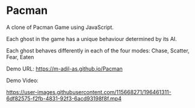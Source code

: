 # Pacman
A clone of Pacman Game using JavaScript.

Each ghost in the game has a unique behaviour determined by its AI.

Each ghost behaves differently in each of the four modes: Chase, Scatter, Fear, Eaten

Demo URL: https://m-adil-as.github.io/Pacman

Demo Video:

https://user-images.githubusercontent.com/115668271/196461311-6df82575-f2fb-4831-92f3-6acd93198f8f.mp4

